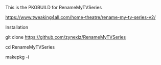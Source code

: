 This is the PKGBUILD for RenameMyTVSeries

https://www.tweaking4all.com/home-theatre/rename-my-tv-series-v2/


Installation

git clone https://github.com/zynexiz/RenameMyTVSeries

cd RenameMyTVSeries

makepkg -i
